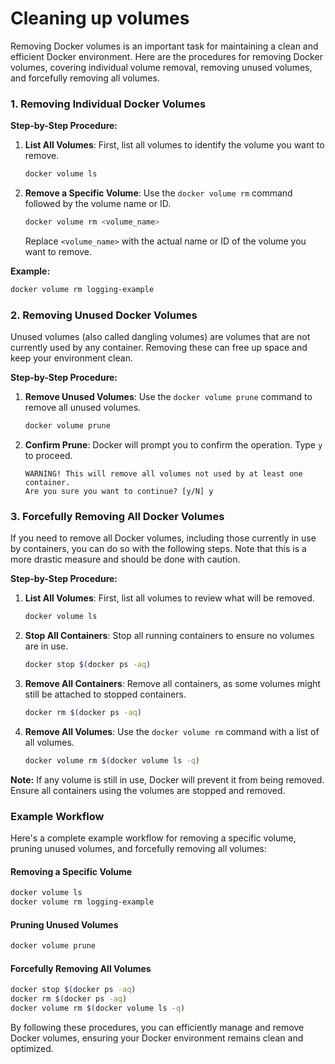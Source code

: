 # Cleaning up volumes
Removing Docker volumes is an important task for maintaining a clean and efficient Docker environment. Here are the procedures for removing Docker volumes, covering individual volume removal, removing unused volumes, and forcefully removing all volumes.

### 1. Removing Individual Docker Volumes

**Step-by-Step Procedure:**

1. **List All Volumes**: First, list all volumes to identify the volume you want to remove.
   ```sh
   docker volume ls
   ```

2. **Remove a Specific Volume**: Use the `docker volume rm` command followed by the volume name or ID.
   ```sh
   docker volume rm <volume_name>
   ```
   Replace `<volume_name>` with the actual name or ID of the volume you want to remove.

**Example:**
```sh
docker volume rm logging-example
```

### 2. Removing Unused Docker Volumes

Unused volumes (also called dangling volumes) are volumes that are not currently used by any container. Removing these can free up space and keep your environment clean.

**Step-by-Step Procedure:**

1. **Remove Unused Volumes**: Use the `docker volume prune` command to remove all unused volumes.
   ```sh
   docker volume prune
   ```

2. **Confirm Prune**: Docker will prompt you to confirm the operation. Type `y` to proceed.
   ```
   WARNING! This will remove all volumes not used by at least one container.
   Are you sure you want to continue? [y/N] y
   ```

### 3. Forcefully Removing All Docker Volumes

If you need to remove all Docker volumes, including those currently in use by containers, you can do so with the following steps. Note that this is a more drastic measure and should be done with caution.

**Step-by-Step Procedure:**

1. **List All Volumes**: First, list all volumes to review what will be removed.
   ```sh
   docker volume ls
   ```

2. **Stop All Containers**: Stop all running containers to ensure no volumes are in use.
   ```sh
   docker stop $(docker ps -aq)
   ```

3. **Remove All Containers**: Remove all containers, as some volumes might still be attached to stopped containers.
   ```sh
   docker rm $(docker ps -aq)
   ```

4. **Remove All Volumes**: Use the `docker volume rm` command with a list of all volumes.
   ```sh
   docker volume rm $(docker volume ls -q)
   ```

**Note:** If any volume is still in use, Docker will prevent it from being removed. Ensure all containers using the volumes are stopped and removed.

### Example Workflow

Here's a complete example workflow for removing a specific volume, pruning unused volumes, and forcefully removing all volumes:

#### Removing a Specific Volume

```sh
docker volume ls
docker volume rm logging-example
```

#### Pruning Unused Volumes

```sh
docker volume prune
```

#### Forcefully Removing All Volumes

```sh
docker stop $(docker ps -aq)
docker rm $(docker ps -aq)
docker volume rm $(docker volume ls -q)
```

By following these procedures, you can efficiently manage and remove Docker volumes, ensuring your Docker environment remains clean and optimized.